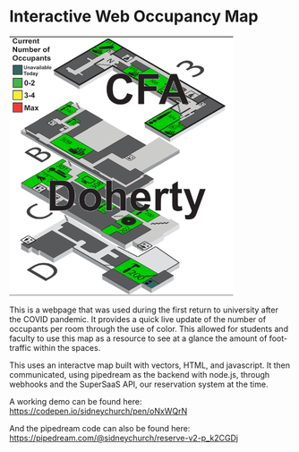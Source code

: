 # Interactive Web Occupancy Map

<img src="screen_shots/interactive_web_ss.png" width="400">


This is a webpage that was used during the first return to university after the COVID pandemic. It provides a quick live update of the number of occupants per room through the use of color. This allowed for students and faculty to use this map as a resource to see at a glance the amount of foot-traffic within the spaces. 

This uses an interactve map built with vectors, HTML, and javascript. It then communicated, using pipedream as the backend with node.js, through webhooks and the SuperSaaS API, our reservation system at the time.

A working demo can be found here: https://codepen.io/sidneychurch/pen/oNxWQrN

And the pipedream code can also be found here: https://pipedream.com/@sidneychurch/reserve-v2-p_k2CGDj
